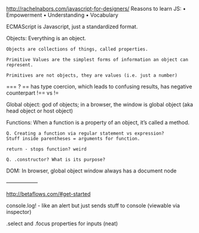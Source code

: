 http://rachelnabors.com/javascript-for-designers/
Reasons to learn JS:
    • Empowerment
    • Understanding
    • Vocabulary

ECMAScript is Javascript, just a standardized format.

Objects:
    Everything is an object.

    Objects are collections of things, called properties.

    Primitive Values are the simplest forms of information an object can represent.

    Primitives are not objects, they are values (i.e. just a number)

=== ? == has type coercion, which leads to confusing results, has negative counterpart !== vs !=

Global object: god of objects; in a browser, the window is global object (aka head object or host object)

Functions:
    When a function is a property of an object, it’s called a method.

    Q. Creating a function via regular statement vs expression?
    Stuff inside parentheses = arguments for function.

    return - stops function? weird

    Q. .constructor? What is its purpose?

DOM:
    In browser, global object window always has a document node

——————

http://betaflows.com/#get-started

console.log! - like an alert but just sends stuff to console (viewable via inspector)

.select and .focus properties for inputs (neat)